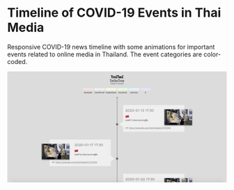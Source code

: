 # Timeline of COVID-19 Events in Thai Media

Responsive COVID-19 news timeline with some animations for important events related to online media in Thailand. The event categories are color-coded.

![Screenshot](screenshot.png)